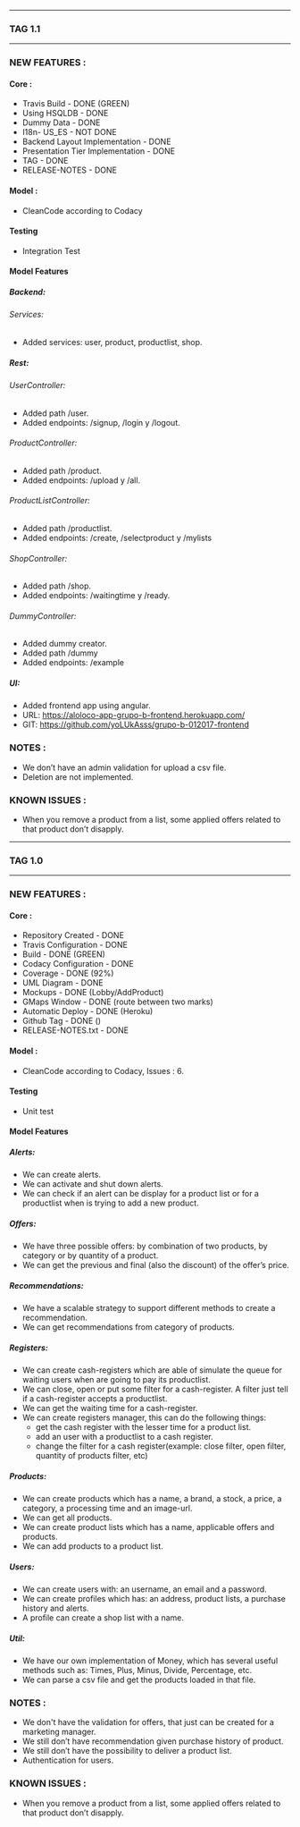 ---------------------------------------------------------------------
### TAG 1.1
---------------------------------------------------------------------
### NEW FEATURES :
#### Core :
* Travis Build - DONE (GREEN)
* Using HSQLDB - DONE
* Dummy Data - DONE
* I18n- US_ES - NOT DONE
* Backend Layout Implementation - DONE
* Presentation Tier Implementation - DONE
* TAG - DONE
* RELEASE-NOTES - DONE

#### Model :
* CleanCode according to Codacy

#### Testing
* Integration Test

#### Model Features

##### Backend:

###### Services:
* Added services: user, product, productlist, shop.

##### Rest:

###### UserController:
* Added path /user.
* Added endpoints: /signup, /login y /logout.

###### ProductController:
* Added path /product.
* Added endpoints: /upload y /all.

###### ProductListController:
* Added path /productlist.
* Added endpoints: /create, /selectproduct y /mylists

###### ShopController:
* Added path /shop.
* Added endpoints: /waitingtime y /ready.

###### DummyController:
* Added dummy creator.
* Added path /dummy
* Added endpoints: /example

##### UI:
* Added frontend app using angular.
* URL: https://aloloco-app-grupo-b-frontend.herokuapp.com/
* GIT: https://github.com/yoLUkAsss/grupo-b-012017-frontend

### NOTES :
* We don’t have an admin validation for upload a csv file.
* Deletion are not implemented.

### KNOWN ISSUES :
* When you remove a product from a list, some applied offers related to that product don’t disapply.

---------------------------------------------------------------------
### TAG 1.0
---------------------------------------------------------------------
### NEW FEATURES :
#### Core :
* Repository Created - DONE
* Travis Configuration - DONE
* Build - DONE (GREEN)
* Codacy Configuration - DONE
* Coverage - DONE (92%)
* UML Diagram - DONE
* Mockups - DONE (Lobby/AddProduct)
* GMaps Window - DONE (route between two marks)
* Automatic Deploy - DONE (Heroku)
* Github Tag - DONE ()
* RELEASE-NOTES.txt - DONE
#### Model :
* CleanCode according to Codacy, Issues : 6.
#### Testing
* Unit test

#### Model Features
##### Alerts:
* We can create alerts.
* We can activate and shut down alerts.
* We can check if an alert can be display for a product list or for a
productlist when is trying to add a new product.
##### Offers:
* We have three possible offers: by combination of two products, by category or by quantity of a product.
* We can get the previous and final (also the discount) of the offer’s price.
##### Recommendations:
* We have a scalable strategy to support different methods to create a recommendation.
* We can get recommendations from category of products.
##### Registers:
* We can create cash-registers which are able of simulate the queue for waiting
users when are going to pay its productlist.
* We can close, open or put some filter for a cash-register. A filter just tell if a cash-register accepts a productlist.
* We can get the waiting time for a cash-register.
* We can create registers manager, this can do the following things:
    * get the cash register with the lesser time for a product list.
    * add an user with a productlist to a cash register.
    * change the filter for a cash register(example: close filter, open filter, quantity of products filter, etc)

##### Products:
* We can create products which has a name, a brand, a stock, a price, a category, a processing time and an image-url.
* We can get all products.
* We can create product lists which has a name, applicable offers and products.
* We can add products to a product list.

##### Users:
* We can create users with: an username, an email and a password.
* We can create profiles which has: an address, product lists, a purchase history
and alerts.
* A profile can create a shop list with a name.
##### Util:
* We have our own implementation of Money, which has several useful methods such as: Times, Plus, Minus, Divide, Percentage, etc.
* We can parse a csv file and get the products loaded in that file.

### NOTES :
* We don't have the validation for offers, that just can be created for a marketing manager.
* We still don’t have recommendation given purchase history of product.
* We still don’t have the possibility to deliver a product list.
* Authentication for users.

### KNOWN ISSUES :
* When you remove a product from a list, some applied offers related to that product don’t disapply.
